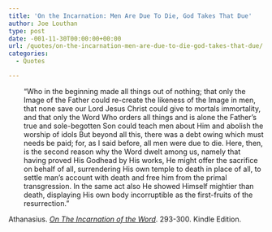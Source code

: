 ```yaml
---
title: 'On the Incarnation: Men Are Due To Die, God Takes That Due'
author: Joe Louthan
type: post
date: -001-11-30T00:00:00+00:00
url: /quotes/on-the-incarnation-men-are-due-to-die-god-takes-that-due/
categories:
  - Quotes

---
```

<p style="padding-left: 30px">
  &#8220;Who in the beginning made all things out of nothing; that only the Image of the Father could re-create the likeness of the Image in men, that none save our Lord Jesus Christ could give to mortals immortality, and that only the Word Who orders all things and is alone the Father&#8217;s true and sole-begotten Son could teach men about Him and abolish the worship of idols But beyond all this, there was a debt owing which must needs be paid; for, as I said before, all men were due to die. Here, then, is the second reason why the Word dwelt among us, namely that having proved His Godhead by His works, He might offer the sacrifice on behalf of all, surrendering His own temple to death in place of all, to settle man&#8217;s account with death and free him from the primal transgression. In the same act also He showed Himself mightier than death, displaying His own body incorruptible as the first-fruits of the resurrection.&#8221;
</p>

Athanasius. <a href="https://www.amazon.com/dp/B003CYLD5C/ref=as_li_ss_til?tag=iamlipr-20&camp=0&creative=0&linkCode=as4&creativeASIN=B003CYLD5C&adid=1S8V1F2MD1Y96Z9KJAFC&" target="_blank"><em>On The Incarnation of the Word</em></a>. 293-300. Kindle Edition.
